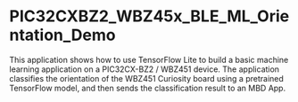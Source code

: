 # PIC32CXBZ2_WBZ45x_BLE_ML_Orientation_Demo
This application shows how to use TensorFlow Lite to build a basic machine learning application on a PIC32CX-BZ2 / WBZ451 device.   The application classifies the orientation of the WBZ451 Curiosity board using a pretrained TensorFlow model, and then sends the classification result to an MBD App.

